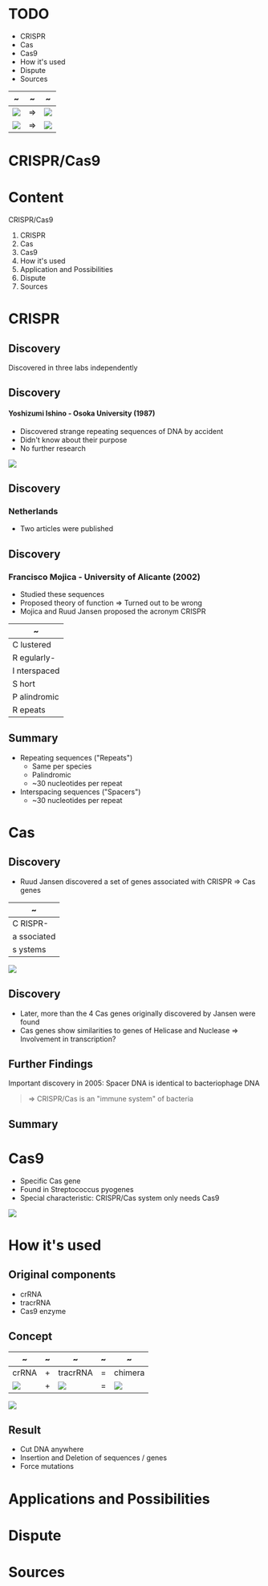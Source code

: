 # TODO
- CRISPR
- Cas
- Cas9
- How it's used
- Dispute
- Sources



~ | ~ | ~
---|---|---
![](img/recombinant_plasmid_transparent.png) <!-- .element: class="img" --> | ⇒ | ![](img/blue_white_test_transparent.png) <!-- .element: class="img" -->
![](img/ti_plasmid_transparent.png) <!-- .element: class="img" --> | ⇒ | ![](img/golden_rice_transparent.png) <!-- .element: class="img" -->



# CRISPR/Cas9



# Content


<span class="fragment highlight-pink font-size-up" data-fragment-index="1 2 3">CRISPR</span><span class="fragment highlight-pink font-size-up" data-fragment-index="2 3">/Cas</span><span class="fragment highlight-pink font-size-up" data-fragment-index="3">9</span>

1. CRISPR <!-- .element: class="fragment" data-fragment-index="1" -->
2. Cas <!-- .element: class="fragment" data-fragment-index="2" -->
3. Cas9 <!-- .element: class="fragment" data-fragment-index="3" -->
4. How it's used <!-- .element: class="fragment" data-fragment-index="4" -->
5. Application and Possibilities <!-- .element: class="fragment" data-fragment-index="5" -->
6. Dispute <!-- .element: class="fragment" data-fragment-index="6" -->
7. Sources <!-- .element: class="fragment" data-fragment-index="7" -->



# CRISPR


## Discovery
Discovered in three labs independently


## Discovery
#### Yoshizumi Ishino - Osoka University (1987)
- Discovered strange repeating sequences of DNA by accident
- Didn't know about their purpose
- No further research


![](img/crispr.png)


## Discovery
### Netherlands
- Two articles were published


## Discovery
### Francisco Mojica - University of Alicante (2002)
- Studied these sequences
- Proposed theory of function
  ⇒ Turned out to be wrong
- Mojica and Ruud Jansen proposed the acronym CRISPR


| ~ |
|---|
| C <span class="fragment fade-right">lustered</span> |
| R <span class="fragment fade-left">egularly-</span> |
| I <span class="fragment">nterspaced</span> |
| S <span class="fragment">hort</span> |
| P <span class="fragment">alindromic</span> |
| R <span class="fragment">epeats</span> |


## Summary
- Repeating sequences ("Repeats")
  - Same per species
  - Palindromic
  - ~30 nucleotides per repeat
- Interspacing sequences ("Spacers")
  - ~30 nucleotides per repeat



# Cas


## Discovery
- Ruud Jansen discovered a set of genes associated with CRISPR
  ⇒ Cas genes


| ~ |
|---|
| C <span class="fragment fade-right">RISPR-</span> |
| a <span class="fragment fade-right">ssociated</span> |
| s <span class="fragment fade-right">ystems<span> |


![](img/crispr-cas.png)


## Discovery
- Later, more than the 4 Cas genes originally discovered by Jansen were found
- Cas genes show similarities to genes of Helicase and Nuclease
  ⇒ Involvement in transcription?


## Further Findings
Important discovery in 2005:
Spacer DNA is identical to bacteriophage DNA


> ⇒ CRISPR/Cas is an "immune system" of bacteria <!-- .element: style="font-size: 200%;" -->


## Summary



# Cas9


- Specific Cas gene
- Found in Streptococcus pyogenes
- Special characteristic:
  CRISPR/Cas system only needs Cas9


![](img/cas9_normal_transparent.png)



# How it's used


## Original components
- crRNA
- tracrRNA
- Cas9 enzyme



## Concept
| ~ | ~ | ~ | ~ | ~ |
|---|---|---|---|---|
| crRNA | + | tracrRNA | = | chimera
| ![](img/crRNA.png) | + | ![](img/tracrRNA.png) | = | ![](img/chimera.png) |


![](img/cas9_chimera_transparent.png)



## Result
- Cut DNA anywhere
- Insertion and Deletion of sequences / genes
- Force mutations



# Applications and Possibilities



# Dispute



# Sources
